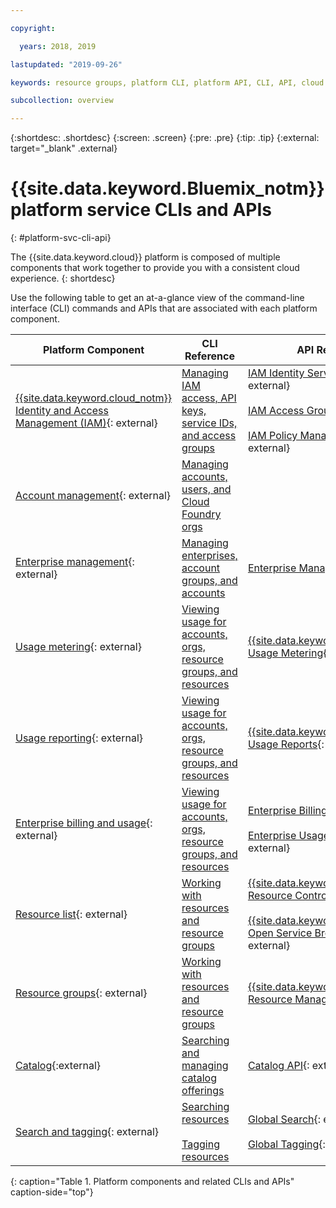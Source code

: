 ```yaml
---

copyright:

  years: 2018, 2019

lastupdated: "2019-09-26"

keywords: resource groups, platform CLI, platform API, CLI, API, cloud experience, platform service

subcollection: overview

---
```


{:shortdesc: .shortdesc}
{:screen: .screen}
{:pre: .pre}
{:tip: .tip}
{:external: target="_blank" .external}

# {{site.data.keyword.Bluemix_notm}} platform service CLIs and APIs
{: #platform-svc-cli-api}

The {{site.data.keyword.cloud}} platform is composed of multiple components that work together to provide you with a consistent cloud experience.
{: shortdesc}

Use the following table to get an at-a-glance view of the command-line interface (CLI) commands and APIs that are associated with each platform component.

| Platform Component | CLI Reference | API Reference |
| ----- | ----- | ----- |
| [{{site.data.keyword.cloud_notm}} Identity and Access Management (IAM)](https://cloud.ibm.com/iam/){: external} | [Managing IAM access, API keys, service IDs, and access groups](/docs/cli/reference/ibmcloud?topic=cloud-cli-ibmcloud_commands_iam) | [IAM Identity Services API](https://cloud.ibm.com/apidocs/iam-identity-token-api){: external} <br><br>  [IAM Access Groups API](https://cloud.ibm.com/apidocs/iam-access-groups){: external} <br><br> [IAM Policy Management API](https://cloud.ibm.com/apidocs/iam-policy-management){: external} |
| [Account management](https://cloud.ibm.com/account){: external} | [Managing accounts, users, and Cloud Foundry orgs](/docs/cli/reference/ibmcloud?topic=cloud-cli-ibmcloud_commands_account) |  |
| [Enterprise management](https://cloud.ibm.com/enterprise){: external} | [Managing enterprises, account groups, and accounts](/docs/cli?topic=cloud-cli-ibmcloud_enterprise) | [Enterprise Management](https://cloud.ibm.com/apidocs/enterprise-apis/enterprise){: external} |
| [Usage metering](https://cloud.ibm.com/billing/usage){: external} | [Viewing usage for accounts, orgs, resource groups, and resources](/docs/cli/reference/ibmcloud?topic=cloud-cli-ibmcloud_billing) |  [{{site.data.keyword.Bluemix_notm}} Usage Metering](https://cloud.ibm.com/apidocs/usage-metering){: external} |
| [Usage reporting](https://cloud.ibm.com/billing/usage){: external} |  [Viewing usage for accounts, orgs, resource groups, and resources](/docs/cli/reference/ibmcloud?topic=cloud-cli-ibmcloud_billing) |  [{{site.data.keyword.Bluemix_notm}} Usage Reports](https://cloud.ibm.com/apidocs/metering-reporting){: external} |
| [Enterprise billing and usage](https://cloud.ibm.com/enterprise){: external} |  [Viewing usage for accounts, orgs, resource groups, and resources](/docs/cli/reference/ibmcloud?topic=cloud-cli-ibmcloud_billing) | [Enterprise Billing Units](https://cloud.ibm.com/apidocs/enterprise-apis/billing-unit){: external} <br><br> [Enterprise Usage Reports](https://cloud.ibm.com/apidocs/enterprise-apis/resource-usage-reports){: external} |
| [Resource list](https://cloud.ibm.com/resources){: external} | [Working with resources and resource groups](/docs/cli/reference/ibmcloud?topic=cloud-cli-ibmcloud_commands_resource) | [{{site.data.keyword.Bluemix_notm}} Resource Controller API](https://cloud.ibm.com/apidocs/resource-controller){: external} <br><br> [{{site.data.keyword.cloud_notm}} Open Service Broker API](https://cloud.ibm.com/apidocs/ibm-cloud-osb-api){: external} |
| [Resource groups](https://cloud.ibm.com/account/resource-groups){: external} | [Working with resources and resource groups](/docs/cli/reference/ibmcloud?topic=cloud-cli-ibmcloud_commands_resource) | [{{site.data.keyword.Bluemix_notm}} Resource Manager API](https://cloud.ibm.com/apidocs/resource-manager){: external} |
| [Catalog](https://cloud.ibm.com/catalog){:external} | [Searching and managing catalog offerings](/docs/cli/reference/ibmcloud?topic=cloud-cli-ibmcloud_catalog) | [Catalog API](https://cloud.ibm.com/apidocs/globalcatalog){: external} |
| [Search and tagging](https://cloud.ibm.com/resources){: external} | [Searching resources](/docs/cli/reference/ibmcloud?topic=cloud-cli-ibmcloud_commands_resource#ibmcloud_resource_search) <br><br>  [Tagging resources](/docs/cli/reference/ibmcloud?topic=cloud-cli-ibmcloud_commands_resource#ibmcloud_resource_tags) | [Global Search](https://cloud.ibm.com/apidocs/search){: external}<br><br>[Global Tagging](https://cloud.ibm.com/apidocs/tagging){: external} |
{: caption="Table 1. Platform components and related CLIs and APIs" caption-side="top"}
